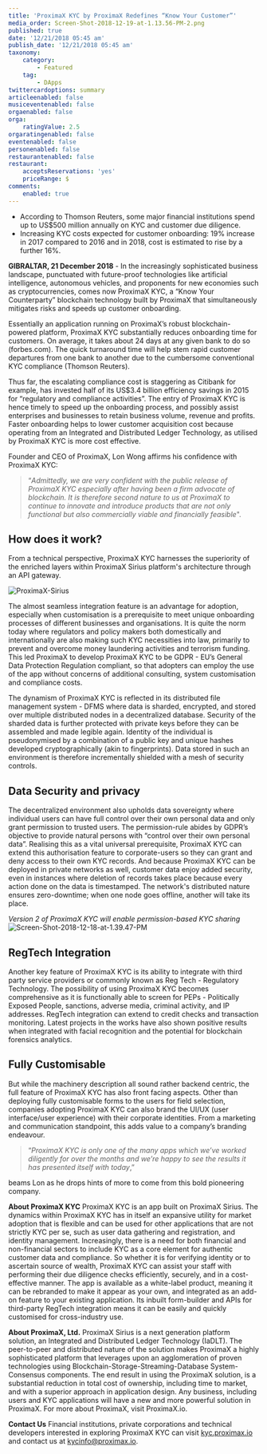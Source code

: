 ```yaml
---
title: 'ProximaX KYC by ProximaX Redefines “Know Your Customer”'
media_order: Screen-Shot-2018-12-19-at-1.13.56-PM-2.png
published: true
date: '12/21/2018 05:45 am'
publish_date: '12/21/2018 05:45 am'
taxonomy:
    category:
        - Featured
    tag:
        - DApps
twittercardoptions: summary
articleenabled: false
musiceventenabled: false
orgaenabled: false
orga:
    ratingValue: 2.5
orgaratingenabled: false
eventenabled: false
personenabled: false
restaurantenabled: false
restaurant:
    acceptsReservations: 'yes'
    priceRange: $
comments:
    enabled: true
---
```


* According to Thomson Reuters, some major financial institutions spend up to US$500 million annually on KYC and customer due diligence. 
* Increasing KYC costs expected for customer onboarding: 19% increase in 2017 compared to 2016 and in 2018, cost is estimated to rise by a further 16%.


**GIBRALTAR, 21 December 2018** - In the increasingly sophisticated business landscape, punctuated with future-proof technologies like artificial intelligence, autonomous vehicles, and proponents for new economies such as  cryptocurrencies, comes now ProximaX KYC, a “Know Your Counterparty” blockchain technology built by ProximaX that simultaneously mitigates risks and speeds up customer onboarding.

Essentially an application running on ProximaX’s robust blockchain-powered platform, ProximaX KYC substantially reduces onboarding time for customers.  On average, it takes about 24 days at any given bank to do so (forbes.com). The quick turnaround time will help stem rapid customer departures from one bank to another due to the cumbersome conventional KYC compliance (Thomson Reuters). 

Thus far, the escalating compliance cost is staggering as Citibank for example, has invested half of its US$3.4 billion efficiency savings in 2015 for “regulatory and compliance activities”. The entry of ProximaX KYC is hence timely to speed up the onboarding process, and possibly assist enterprises and businesses to retain business volume, revenue and profits. Faster onboarding helps to lower customer acquisition cost because operating from an Integrated and Distributed Ledger Technology, as utilised by ProximaX KYC is more cost effective.  

Founder and CEO of ProximaX, Lon Wong affirms his confidence with ProximaX KYC:

> “*Admittedly, we are very confident with the public release of ProximaX KYC especially after having been a firm advocate of blockchain. It is therefore second nature to us at ProximaX to continue to innovate and introduce products that are not only functional but also commercially viable and financially feasible*".

## How does it work?

From a technical perspective, ProximaX KYC harnesses the superiority of the enriched layers within ProximaX Sirius platform's architecture through an API gateway. 

![ProximaX-Sirius](image://ProximaX-Sirius.png)

The almost seamless integration feature is an advantage for adoption, especially when customisation is a prerequisite to meet unique onboarding processes of different businesses and organisations. It is quite the norm today where regulators and policy makers both domestically and internationally are also making such KYC necessities into law, primarily to prevent and overcome money laundering activities and terrorism funding. This led ProximaX to develop ProximaX KYC to be GDPR - EU’s General Data Protection Regulation compliant, so that adopters can employ the use of the app without concerns of additional consulting, system customisation and compliance costs. 

The dynamism of ProximaX KYC is reflected in its distributed file management system - DFMS where data is sharded, encrypted, and stored over multiple distributed nodes in a decentralized database.  Security of the sharded data is further protected with private keys before they can be assembled and made legible again. Identity of the individual is pseudonymised by a combination of a public key and unique hashes developed cryptographically (akin to fingerprints). Data stored in such an environment is therefore incrementally shielded with a mesh of security controls. 

## Data Security and privacy

The decentralized environment also upholds data sovereignty where individual users can have full control over their own personal data and only grant permission to trusted users. The permission-rule abides by GDPR’s objective to provide natural persons with “control over their own personal data”. Realising this as a vital universal prerequisite, ProximaX KYC can extend this authorisation feature to corporate-users so they can grant and deny access to their own KYC records. And because ProximaX KYC can be deployed in private networks as well, customer data enjoy added security, even in instances where deletion of records takes place because every action done on the data is timestamped.  The network's distributed nature ensures zero-downtime; when one node goes offline, another will take its place.

*Version 2 of ProximaX KYC will enable permission-based KYC sharing*
![Screen-Shot-2018-12-18-at-1.39.47-PM](image://Screen-Shot-2018-12-18-at-1.39.47-PM.png)
        

## RegTech Integration

Another key feature of ProximaX KYC is its ability to integrate with third party service providers or commonly known as Reg Tech - Regulatory Technology. The possibility of using ProximaX KYC becomes comprehensive as it is functionally able to screen for PEPs - Politically Exposed People, sanctions, adverse media, criminal activity, and IP addresses. RegTech integration can extend to credit checks and transaction monitoring.  Latest projects in the works have also shown positive results when integrated with facial recognition and the potential for blockchain forensics analytics.

## Fully Customisable

But while the machinery description all sound rather backend centric, the full feature of ProximaX KYC has also front facing aspects. Other than deploying fully customisable forms to the users for field selection, companies adopting ProximaX KYC can also brand the UI/UX (user interface/user experience) with their corporate identities. From a marketing and communication standpoint, this adds value to a company’s branding endeavour. 

> “*ProximaX KYC is only one of the many apps which we’ve worked diligently for over the months and we’re happy to see the results it has presented itself with today*,” 

beams Lon as he drops hints of more to come from this bold pioneering company.



**About ProximaX KYC**
ProximaX KYC is an app built on ProximaX Sirius. The dynamics within ProximaX KYC has in itself an expansive utility for market adoption that is flexible and can be used for other applications that are not strictly KYC per se, such as user data gathering and registration, and identity management.  Increasingly, there is a need for both financial and non-financial sectors to include KYC as a core element for authentic customer data and compliance. So whether it is for verifying identity or to ascertain source of wealth, ProximaX KYC can assist your staff with performing their due diligence checks efficiently, securely, and in a cost-effective manner. The app is available as a white-label product, meaning it can be rebranded to make it appear as your own, and integrated as an add-on feature to your existing application. Its inbuilt form-builder and APIs for third-party RegTech integration means it can be easily and quickly customised for cross-industry use.



**About ProximaX, Ltd.**
ProximaX Sirius is a next generation platform solution, an Integrated and Distributed Ledger Technology (IaDLT). The peer-to-peer and distributed nature of the solution makes ProximaX a highly sophisticated platform that leverages upon an agglomeration of proven technologies using Blockchain-Storage-Streaming-Database System-Consensus components. The end result in using the ProximaX solution, is a substantial reduction in total cost of ownership, including time to market, and with a superior approach in application design. Any business, including users and KYC applications will have a new and more powerful solution in ProximaX. For more about ProximaX, visit ProximaX.io.



**Contact Us**
Financial institutions, private corporations and technical developers interested in exploring ProximaX KYC can visit [kyc.proximax.io](https://kyc.proximax.io) and contact us at kycinfo@proximax.io.